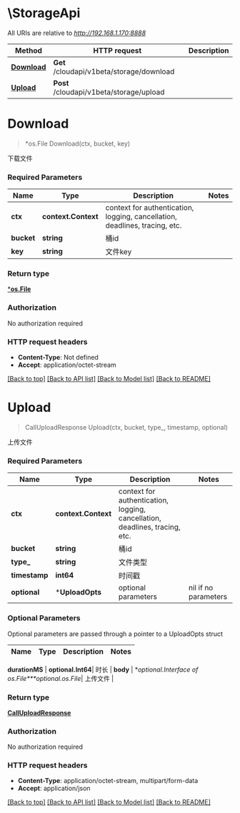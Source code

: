 # \StorageApi

All URIs are relative to *http://192.168.1.170:8888*

Method | HTTP request | Description
------------- | ------------- | -------------
[**Download**](StorageApi.md#Download) | **Get** /cloudapi/v1beta/storage/download | 
[**Upload**](StorageApi.md#Upload) | **Post** /cloudapi/v1beta/storage/upload | 


# **Download**
> *os.File Download(ctx, bucket, key)


下载文件

### Required Parameters

Name | Type | Description  | Notes
------------- | ------------- | ------------- | -------------
 **ctx** | **context.Context** | context for authentication, logging, cancellation, deadlines, tracing, etc.
  **bucket** | **string**| 桶id | 
  **key** | **string**| 文件key | 

### Return type

[***os.File**](*os.File.md)

### Authorization

No authorization required

### HTTP request headers

 - **Content-Type**: Not defined
 - **Accept**: application/octet-stream

[[Back to top]](#) [[Back to API list]](../README.md#documentation-for-api-endpoints) [[Back to Model list]](../README.md#documentation-for-models) [[Back to README]](../README.md)

# **Upload**
> CallUploadResponse Upload(ctx, bucket, type_, timestamp, optional)


上传文件

### Required Parameters

Name | Type | Description  | Notes
------------- | ------------- | ------------- | -------------
 **ctx** | **context.Context** | context for authentication, logging, cancellation, deadlines, tracing, etc.
  **bucket** | **string**| 桶id | 
  **type_** | **string**| 文件类型 | 
  **timestamp** | **int64**| 时间戳 | 
 **optional** | ***UploadOpts** | optional parameters | nil if no parameters

### Optional Parameters
Optional parameters are passed through a pointer to a UploadOpts struct

Name | Type | Description  | Notes
------------- | ------------- | ------------- | -------------



 **durationMS** | **optional.Int64**| 时长 | 
 **body** | **optional.Interface of *os.File****optional.*os.File**| 上传文件 | 

### Return type

[**CallUploadResponse**](CallUploadResponse.md)

### Authorization

No authorization required

### HTTP request headers

 - **Content-Type**: application/octet-stream, multipart/form-data
 - **Accept**: application/json

[[Back to top]](#) [[Back to API list]](../README.md#documentation-for-api-endpoints) [[Back to Model list]](../README.md#documentation-for-models) [[Back to README]](../README.md)

